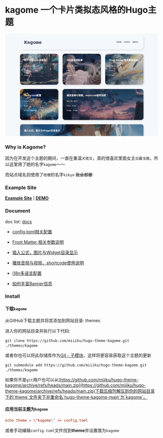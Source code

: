 # kagome 一个卡片类拟态风格的Hugo主题

![Kagome](images/screenshot.png)

### Why is Kagome?

因为在开发这个主题的期间，一直在重温`犬夜叉`，真的很喜欢里面女主`日暮戈薇`，所以这里用了她的名字`kagome`～～

而站点域名则使用了`桔梗`的名字`kikyo` ~~我全都要~~

### Example Site

**[Example Site](https://kagome-example-site.vercel.app/)** | **[DEMO](https://kikyo.cc)**

### Document

doc list: [docs](https://kikyo.cc/docs/)

- [config.toml相关配置](https://kikyo.cc/docs/202106091132/)

- [Front Matter 相关参数说明](https://kikyo.cc/docs/202106180929/)

- [插入公式，图片与Widget目录显示](https://kikyo.cc/docs/202105251659/)

- [播放音频与视频，shortcode使用说明](https://kikyo.cc/docs/202105261132/)

- [i18n多语言配置](https://kikyo.cc/docs/202106221751/)

- [如何丰富Banner信息](https://kikyo.cc/docs/202106230952/)

### Install

#### 下载`kagome`

从GitHub下载主题并将其添加到网站目录: themes

进入你的网站目录并执行以下代码:

```
git clone https://github.com/miiiku/hugo-theme-kagome.git ./themes/kagome
```

或者你也可以将此存储库作为[Git - 子模块](https://git-scm.com/book/de/v2/Git-Tools-Submodule)，这样将更容易获取这个主题的更新

```
git submodule add https://github.com/miiiku/hugo-theme-kagome.git ./themes/kagome
```

如果你不是`git`用户也可以从[https://github.com/miiiku/hugo-theme-kagome/archive/refs/heads/main.zip](https://github.com/miiiku/hugo-theme-kagome/archive/refs/heads/main.zip)下载压缩包解压到你的网站目录下的`theme`文件夹下并重命名`hugo-theme-kagome-main`为`kagome`。

#### 应用当前主题为`kagome`

```toml
echo theme = \"kagome\" >> config.toml
```

或者手动编辑`config.toml`文件找到**theme**并设置值为`kagome`
